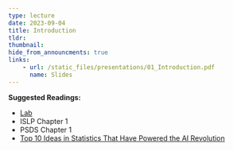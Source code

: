 ```yaml
---
type: lecture
date: 2023-09-04
title: Introduction
tldr: 
thumbnail: 
hide_from_announcments: true
links: 
    - url: /static_files/presentations/01_Introduction.pdf
      name: Slides
---
```

**Suggested Readings:**
- [Lab](https://github.com/phonchi/ISLP_labs/blob/main/Ch01-lab.ipynb)
- ISLP Chapter 1
- PSDS Chapter 1
- [Top 10 Ideas in Statistics That Have Powered the AI Revolution](https://statmodeling.stat.columbia.edu/2021/07/07/top-10-ideas-in-statistics-that-have-powered-the-ai-revolution/)


